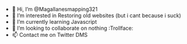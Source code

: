 - 👋 Hi, I’m @Magallanesmapping321
- 👀 I’m interested in Restoring old websites (but i cant because i suck)
- 🌱 I’m currently learning Javascript
- 💞️ I’m looking to collaborate on nothing :Trollface:
- 📫 Contact me on Twitter DMS
<!---
--->
